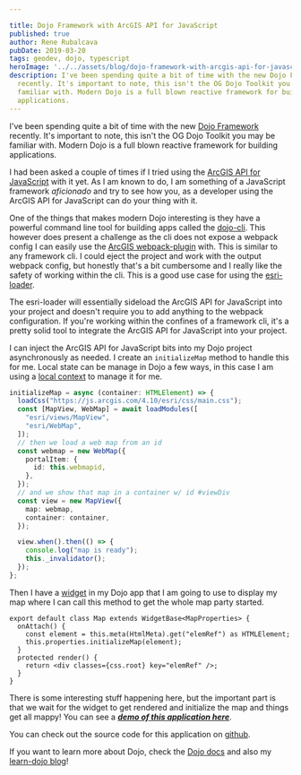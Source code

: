 ```yaml
---

title: Dojo Framework with ArcGIS API for JavaScript
published: true
author: Rene Rubalcava
pubDate: 2019-03-20
tags: geodev, dojo, typescript
heroImage: '../../assets/blog/dojo-framework-with-arcgis-api-for-javascript/images/dojo-esri-loader.png'
description: I've been spending quite a bit of time with the new Dojo Framework
  recently. It's important to note, this isn't the OG Dojo Toolkit you may be
  familiar with. Modern Dojo is a full blown reactive framework for building
  applications.
---
```


I've been spending quite a bit of time with the new
[Dojo Framework](https://dojo.io/) recently. It's important to note, this isn't
the OG Dojo Toolkit you may be familiar with. Modern Dojo is a full blown
reactive framework for building applications.

I had been asked a couple of times if I tried using the
[ArcGIS API for JavaScript](https://developers.arcgis.com/javascript/) with it
yet. As I am known to do, I am something of a JavaScript framework _aficionado_
and try to see how you, as a developer using the ArcGIS API for JavaScript can
do your thing with it.

One of the things that makes modern Dojo interesting is they have a powerful
command line tool for building apps called the
[dojo-cli](https://github.com/dojo/cli). This however does present a challenge
as the cli does not expose a webpack config I can easily use the
[ArcGIS webpack-plugin](https://github.com/esri/arcgis-webpack-plugin) with.
This is similar to any framework cli. I could eject the project and work with
the output webpack config, but honestly that's a bit cumbersome and I really
like the safety of working within the cli. This is a good use case for using the
[esri-loader](https://github.com/Esri/esri-loader).

The esri-loader will essentially sideload the ArcGIS API for JavaScript into
your project and doesn't require you to add anything to the webpack
configuration. If you're working within the confines of a framework cli, it's a
pretty solid tool to integrate the ArcGIS API for JavaScript into your project.

I can inject the ArcGIS API for JavaScript bits into my Dojo project
asynchronously as needed. I create an `initializeMap` method to handle this for
me. Local state can be manage in Dojo a few ways, in this case I am using a
[local context](https://github.com/odoe/dojo-esri-loader/blob/master/src/contexts/MapContext.ts)
to manage it for me.

```ts
initializeMap = async (container: HTMLElement) => {
  loadCss("https://js.arcgis.com/4.10/esri/css/main.css");
  const [MapView, WebMap] = await loadModules([
    "esri/views/MapView",
    "esri/WebMap",
  ]);
  // then we load a web map from an id
  const webmap = new WebMap({
    portalItem: {
      id: this.webmapid,
    },
  });
  // and we show that map in a container w/ id #viewDiv
  const view = new MapView({
    map: webmap,
    container: container,
  });

  view.when().then(() => {
    console.log("map is ready");
    this._invalidator();
  });
};
```

Then I have a
[widget](https://github.com/odoe/dojo-esri-loader/blob/master/src/widgets/Map.tsx)
in my Dojo app that I am going to use to display my map where I can call this
method to get the whole map party started.

```tsx
export default class Map extends WidgetBase<MapProperties> {
  onAttach() {
    const element = this.meta(HtmlMeta).get("elemRef") as HTMLElement;
    this.properties.initializeMap(element);
  }
  protected render() {
    return <div classes={css.root} key="elemRef" />;
  }
}
```

There is some interesting stuff happening here, but the important part is that
we wait for the widget to get rendered and initialize the map and things get all
mappy! You can see a
**_[demo of this application here](https://dojo-esri-loader.surge.sh)_**.

You can check out the source code for this application on
[github](https://github.com/odoe/dojo-esri-loader).

If you want to learn more about Dojo, check the [Dojo docs](https://dojo.io/)
and also my [learn-dojo blog](https://learn-dojo.com/)!
